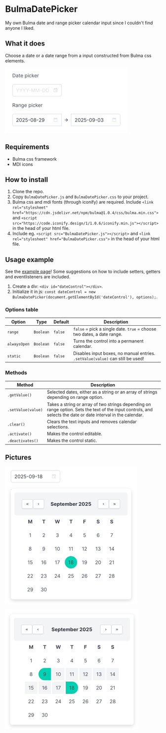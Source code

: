 # BulmaDatePicker
My own Bulma date and range picker calendar input since I couldn't find anyone I liked.


## What it does

Choose a date or a date range from a input constructed from Bulma css elements.

![Date picker with "YYYY-MM-DD" as placeholder text. Range picker with "2025-08-29 - 2025-09-03" as selected range.](img/screenshot1.png)

## Requirements

- Bulma css framework
- MDI icons

## How to install

1. Clone the repo.
2. Copy `BulmaDatePicker.js` and `BulmaDatePicker.css` to your project.
3. Bulma css and mdi fonts (through iconify) are required. Include `<link rel="stylesheet" href="https://cdn.jsdelivr.net/npm/bulma@1.0.4/css/bulma.min.css">` and `<script src="https://code.iconify.design/1/1.0.6/iconify.min.js"></script>` in the head of your html file.
4. Include eg. `<script src="BulmaDatePicker.js"></script>` and `<link rel="stylesheet" href="BulmaDatePicker.css">` in the head of your html file.

## Usage example

See the [example page](https://danielmartling.github.io/BulmaDatePicker/)! Some suggestions on how to include setters, getters and eventlisteners are included.

1. Create a div: `<div id="dateControl"></div>`.
2. Initialize it in js: `const dateControl = new BulmaDatePicker(document.getElementById('dateControl'), options);`.

### Options table

| Option       | Type      | Default | Description                                                                    |
| ------------ | --------- | ------- | ------------------------------------------------------------------------------ |
| `range`      | `Boolean` | `false` | `false` = pick a single date. `true` = choose two dates, a date range.         |
| `alwaysOpen` | `Boolean` | `false` | Turns the control into a permanent calendar.                                   |
| `static`     | `Boolean` | `false` | Disables input boxes, no manual entries. `.setValue(value)` can still be used! |

### Methods

| Method             | Description                                                                                                                                                   |
| ------------------ | ------------------------------------------------------------------------------------------------------------------------------------------------------------- |
| `.getValue()`      | Selected dates, either as a string or an array of strings depending on range option.                                                                          |
| `.setValue(value)` | Takes a string or array of two strings depending on range option. Sets the text of the input controls, and selects the date or date interval in the calendar. |
| `.clear()`         | Clears the text inputs and removes calendar selections.                                                                                                       |
| `.activate()`      | Makes the control editable.                                                                                                                                   |
| `.deactivates()`   | Makes the control static.                                                                                                                                     |

## Pictures

![Opened date picker with "2025-09-18" selected.](img/screenshot2.png)

![Range picker with a range selected.](img/screenshot3.png)